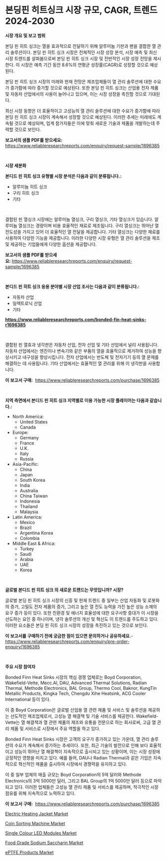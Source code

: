 <p><h1>본딩핀 히트싱크 시장 규모, CAGR, 트렌드 2024-2030</h1></p><p><strong>시장 개요 및 보고 범위</strong></p>
<p><p>본딩 핀 히트 싱크는 열을 효과적으로 전달하기 위해 알루미늄 기판과 팬을 결합한 열 관리 솔루션이다. 본딩 핀 히트 싱크 시장은 전체적인 시장 성장 분석, 시장 예측 및 최신 시장 트렌드를 살펴봄으로써 본딩 핀 히트 싱크 시장 및 전반적인 시장 성장 전망을 제시한다. 이 시장은 예측 기간 동안 8.6%의 연평균 성장률(CAGR)로 성장할 것으로 예상된다.</p><p>본딩 핀 히트 싱크 시장의 미래와 현재 전망은 제조업체들이 열 관리 솔루션에 대한 수요가 증가함에 따라 증가할 것으로 예상된다. 또한 본딩 핀 히트 싱크는 산업용 전자 제품 및 자동차 산업에서의 사용이 늘어나고 있으며, 이는 시장 성장을 촉진할 것으로 기대된다.</p><p>최신 시장 동향은 더 효율적이고 고성능의 열 관리 솔루션에 대한 수요가 증가함에 따라 본딩 핀 히트 싱크 시장이 계속해서 성장할 것으로 예상된다. 이러한 추세는 미래에도 계속될 것으로 예상되며, 업계 참가자들은 이에 맞춰 새로운 기술과 제품을 개발하는데 주력할 것으로 보인다.</p></p>
<p><strong>보고서의 샘플 PDF를 받으세요:</strong> <a href="https://www.reliableresearchreports.com/enquiry/request-sample/1696385">https://www.reliableresearchreports.com/enquiry/request-sample/1696385</a></p>
<p>&nbsp;</p>
<p><strong>시장 세분화</strong></p>
<p><strong>본디드 핀 히트 싱크 유형별 시장 분석은 다음과 같이 분류됩니다.:</strong></p>
<p><ul><li>알루미늄 히트 싱크</li><li>구리 히트 싱크</li><li>기타</li></ul></p>
<p>&nbsp;</p>
<p><p>결합된 핀 열싱크 시장에는 알루미늄 열싱크, 구리 열싱크, 기타 열싱크가 있습니다. 알루미늄 열싱크는 경량이며 비용 효율적인 재료로 제조됩니다. 구리 열싱크는 뛰어난 열 전도성을 가지고 있어 더 효율적인 열 전달을 제공합니다. 기타 열싱크는 다양한 재료를 사용하여 다양한 기능을 제공합니다. 이러한 다양한 시장 유형은 열 관리 솔루션을 제조 및 제공하는 기업들에게 다양한 옵션을 제공합니다.</p></p>
<p><strong>보고서의 샘플 PDF를 받으세요:</strong>&nbsp;<a href="https://www.reliableresearchreports.com/enquiry/request-sample/1696385">https://www.reliableresearchreports.com/enquiry/request-sample/1696385</a></p>
<p>&nbsp;</p>
<p><strong> 본디드 핀 히트 싱크 응용 분야별 시장 산업 조사는 다음과 같이 분류됩니다.:</strong></p>
<p><ul><li>자동차 산업</li><li>일렉트로닉 산업</li><li>기타</li></ul></p>
<p><strong><a href="https://www.reliableresearchreports.com/bonded-fin-heat-sinks-r1696385">https://www.reliableresearchreports.com/bonded-fin-heat-sinks-r1696385</a></strong></p>
<p>&nbsp;</p>
<p><p>결합된 핀 열효과 냉각판은 자동차 산업, 전자 산업 및 기타 산업에서 널리 사용됩니다. 자동차 산업에서는 엔진이나 변속기와 같은 부품의 열을 효율적으로 제거하여 성능을 향상시키고 내구성을 향상시킵니다. 전자 산업에서는 반도체 및 전자기기 등의 열 문제를 해결하는 데 사용됩니다. 기타 산업에서는 효율적인 열 관리를 위해 이 냉각판을 사용합니다.</p></p>
<p><strong>이 보고서 구매:</strong>&nbsp; <a href="https://www.reliableresearchreports.com/purchase/1696385">https://www.reliableresearchreports.com/purchase/1696385</a></p>
<p>&nbsp;</p>
<p><strong>지역 측면에서 본디드 핀 히트 싱크 지역별로 이용 가능한 시장 플레이어는 다음과 같습니다.:</strong></p>
<p><ul>
    <li>
        North America:
        <ul>
            <li>United States</li>
            <li>Canada</li>
        </ul>
    </li>
    <li>
        Europe:
        <ul>
            <li>Germany</li>
            <li>France</li>
            <li>U.K.</li>
            <li>Italy</li>
            <li>Russia</li>
        </ul>
    </li>
    <li>
        Asia-Pacific:
        <ul>
            <li>China</li>
            <li>Japan</li>
            <li>South Korea</li>
            <li>India</li>
            <li>Australia</li>
            <li>China Taiwan</li>
            <li>Indonesia</li>
            <li>Thailand</li>
            <li>Malaysia</li>
        </ul>
    </li>
    <li>
        Latin America:
        <ul>
            <li>Mexico</li>
            <li>Brazil</li>
            <li>Argentina Korea</li>
            <li>Colombia</li>
        </ul>
    </li>
    <li>
        Middle East & Africa:
        <ul>
            <li>Turkey</li>
            <li>Saudi</li>
            <li>Arabia</li>
            <li>UAE</li>
            <li>Korea</li>
        </ul>
    </li>
    </ul></p>
<p>&nbsp;</p>
<p><strong>글로벌 본디드 핀 히트 싱크 의 새로운 트렌드는 무엇입니까? 시장?</strong></p>
<p><p>글로벌 본딩 핀 히트 싱크 시장의 신흥 및 현재 트렌드 중 일부는 산업 자동화 및 로봇화의 증가, 고밀도 전자 제품의 증가, 그리고 높은 열 전도 능력을 가진 높은 성능 소재의 요구 증가 등이 있다. 또한 친환경 및 에너지 효율성에 대한 요구사항 증대가 이 시장을 선도하는 요인 중 하나이며, 냉각 솔루션의 개선 및 혁신도 이 트렌드를 주도하고 있다. 이러한 요소들은 본딩 핀 히트 싱크 시장의 성장을 촉진하고 있는 것으로 보인다.</p></p>
<p><strong>이 보고서를 구매하기 전에 궁금한 점이 있으면 문의하거나 공유하세요.</strong>- <a href="https://www.reliableresearchreports.com/enquiry/pre-order-enquiry/1696385">https://www.reliableresearchreports.com/enquiry/pre-order-enquiry/1696385</a></p>
<p>&nbsp;</p>
<p><strong>주요 시장 참여자</strong></p>
<p><p>Bonded Finn Heat Sinks 시장의 핵심 경쟁 업체로는 Boyd Corporation, Wakefield-Vette, Mecc.Al, DAU, Advanced Thermal Solutions, Radian Thermal, Methode Electronics, BAL Group, Thermo Cool, Baknor, KungTin Metallic Products, Kingka Tech, Chengdu Xihe Heatsink, ACG Cooler International 등이 있다.</p><p>이 중 Boyd Corporation은 글로벌 산업용 열 관련 제품 및 서비스 및 솔루션을 제공하는 선도적인 제조업체로서, 고성능 열 해결책 및 기술 서비스를 제공한다. Wakefield-Vette는 열 해결책과 열 관련 제품의 제조와 유통을 전문으로 하는 회사로써, 고급 열 관리 제품 및 서비스로 시장에서 주요 역할을 하고 있다.</p><p>Bonded Finn Heat Sinks 시장은 고객의 요구가 증가하고 있는 가운데, 열 관리 솔루션의 수요가 계속해서 증가하는 추세이다. 또한, 최근 기술의 발전으로 인해 보다 효율적이고 성능이 뛰어난 열 해결책이 지속적으로 출시되고 있는 상황이며, 이는 시장 성장에 긍정적인 영향을 미치고 있다. 예를 들어, DAU나 Radian Thermal과 같은 기업은 지속적으로 혁신적인 제품을 출시하여 시장에서 경쟁력을 유지하고 있다.</p><p>이 중 일부 업체의 매출 규모는 Boyd Corporation의 5억 달러와 Methode Electronics의 3억 5000만 달러, 그리고 BAL Group의 1억 5000만 달러 등으로 파악되고 있다. 이러한 업체들은 고성능 열 관리 제품 및 서비스를 제공하며, 적극적인 시장 점유를 위해 지속적으로 노력하고 있다.</p></p>
<p><strong>이 보고서 구매:</strong>&nbsp;&nbsp;<a href="https://www.reliableresearchreports.com/purchase/1696385">https://www.reliableresearchreports.com/purchase/1696385</a></p>
<p><p><a href="https://view.publitas.com/reportprime-1/electric-heating-jacket-market-exploring-market-share-market-trends-and-future-growth/">Electric Heating Jacket Market</a></p><p><a href="https://view.publitas.com/reportprime-1/coin-sorting-machine-market-focuses-on-market-share-size-and-projected-forecast-till-2031/">Coin Sorting Machine Market</a></p><p><a href="https://glittery-fuchsia-86a.notion.site/Single-Colour-LED-Modules-Market-Focuses-on-Market-Share-Size-and-Projected-Forecast-Till-2031-f1433a86316b4a0195c0283042fe2325">Single Colour LED Modules Market</a></p><p><a href="https://www.linkedin.com/pulse/food-grade-sodium-saccharin-market-size-reflecting-forecast-ebgne?trackingId=zRTmuaaPaNvZUen78qD8MQ%3D%3D">Food Grade Sodium Saccharin Market</a></p><p><a href="https://www.linkedin.com/pulse/eptfe-products-market-size-share-amp-trends-analysis-report-ayphe?trackingId=7MQdC2I%2FuXMoPv%2BRk584Dw%3D%3D">ePTFE Products Market</a></p></p>